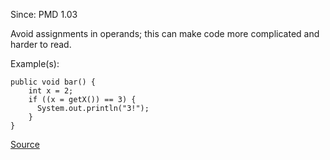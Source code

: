 Since: PMD 1.03

Avoid assignments in operands; this can make code more complicated and harder to read.

Example(s):
```
public void bar() {
    int x = 2;
    if ((x = getX()) == 3) {
      System.out.println("3!");
    }
}
```

[Source](https://pmd.github.io/pmd-5.5.4/pmd-java/rules/java/controversial.html#AssignmentInOperand)
